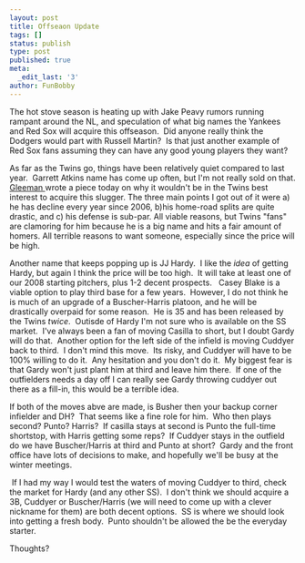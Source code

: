 ```yaml
---
layout: post
title: Offseaon Update
tags: []
status: publish
type: post
published: true
meta:
  _edit_last: '3'
author: FunBobby
---
```

The hot stove season is heating up with Jake Peavy rumors running rampant around the NL, and speculation of what big names the Yankees and Red Sox will acquire this offseason.  Did anyone really think the Dodgers would part with Russell Martin?  Is that just another example of Red Sox fans assuming they can have any good young players they want?

As far as the Twins go, things have been relatively quiet compared to last year.  Garrett Atkins name has come up often, but I'm not really sold on that. <a href="http://aarongleeman.com">Gleeman </a>wrote a piece today on why it wouldn't be in the Twins best interest to acquire this slugger. The three main points I got out of it were a) he has decline every year since 2006, b)his home-road splits are quite drastic, and c) his defense is sub-par. All viable reasons, but Twins "fans" are clamoring for him because he is a big name and hits a fair amount of homers. All terrible reasons to want someone, especially since the price will be high.

Another name that keeps popping up is JJ Hardy.  I like the <em>idea</em> of getting Hardy, but again I think the price will be too high.  It will take at least one of our 2008 starting pitchers, plus 1-2 decent prospects.   Casey Blake is a viable option to play third base for a few years.  However, I do not think he is much of an upgrade of a Buscher-Harris platoon, and he will be drastically overpaid for some reason.  He is 35 and has been released by the Twins <em>twice</em>.  Outisde of Hardy I'm not sure who is available on the SS market.  I've always been a fan of moving Casilla to short, but I doubt Gardy will do that.  Another option for the left side of the infield is moving Cuddyer back to third.  I don't mind this move.  Its risky, and Cuddyer will have to be 100% willing to do it.  Any hesitation and you don't do it.  My biggest fear is that Gardy won't just plant him at third and leave him there.  If one of the outfielders needs a day off I can really see Gardy throwing cuddyer out there as a fill-in, this would be a terrible idea. 

If both of the moves abve are made, is Busher then your backup corner infielder and DH?  That seems like a fine role for him.  Who then plays second? Punto? Harris?  If casilla stays at second is Punto the full-time shortstop, with Harris getting some reps?  If Cuddyer stays in the outfield do we have Buscher/Harris at third and Punto at short?  Gardy and the front office have lots of decisions to make, and hopefully we'll be busy at the winter meetings. 

 If I had my way I would test the waters of moving Cuddyer to third, check the market for Hardy (and any other SS).  I don't think we should acquire a 3B, Cuddyer or Buscher/Harris (we will need to come up with a clever nickname for them) are both decent options.  SS is where we should look into getting a fresh body.  Punto shouldn't be allowed the be the everyday starter.

Thoughts?
